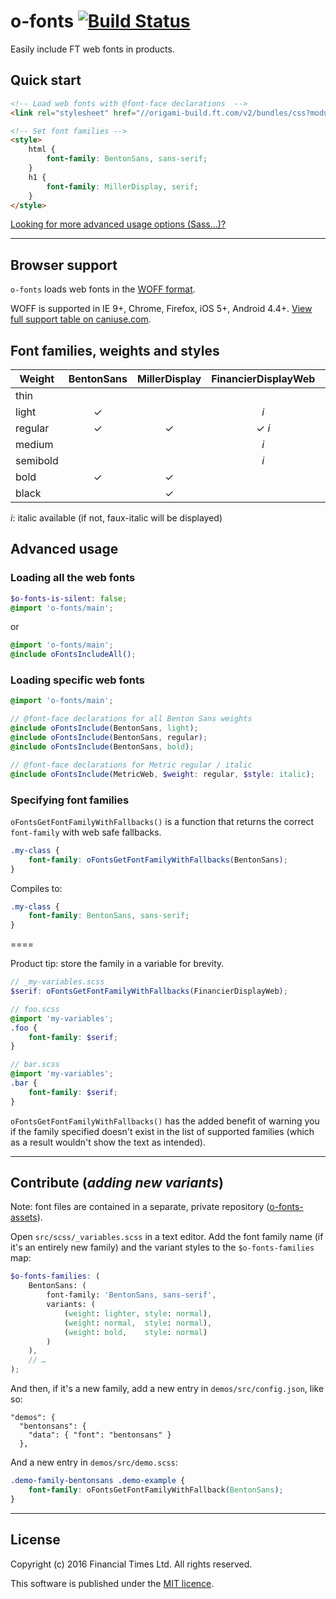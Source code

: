 
# o-fonts [![Build Status](https://circleci.com/gh/Financial-Times/o-fonts.png?style=shield&circle-token=c29a1b0246bd3bbad4da8e024954af6c8dc04dca)](https://circleci.com/gh/Financial-Times/o-fonts)

Easily include FT web fonts in products.

## Quick start

```html
<!-- Load web fonts with @font-face declarations  -->
<link rel="stylesheet" href="//origami-build.ft.com/v2/bundles/css?modules=o-fonts@^2" />

<!-- Set font families -->
<style>
	html {
		font-family: BentonSans, sans-serif;
	}
	h1 {
		font-family: MillerDisplay, serif;
	}
</style>
```

[Looking for more advanced usage options (Sass…)?](#advanced)

----

## Browser support

`o-fonts` loads web fonts in the [WOFF format](http://en.wikipedia.org/wiki/Web_Open_Font_Format).

WOFF is supported in IE 9+, Chrome, Firefox, iOS 5+, Android 4.4+.
[View full support table on caniuse.com](http://caniuse.com/#feat=woff).

## Font families, weights and styles

| Weight   | BentonSans | MillerDisplay | FinancierDisplayWeb | FinancierTextWeb | MetricWeb |
|----------|:----------:|:-------------:|:-------------------:|:----------------:|:---------:|
| thin     |            |               |                     |                  |     ✓     |
| light    |      ✓     |               |         *i*         |                  |   ✓ *i*   |
| regular  |      ✓     |       ✓       |        ✓ *i*        |       ✓ *i*      |   ✓ *i*   |
| medium   |            |               |         *i*         |                  |     ✓     |
| semibold |            |               |         *i*         |                  |     ✓     |
| bold     |      ✓     |       ✓       |                     |                  |   ✓ *i*   |
| black    |            |       ✓       |                     |                  |           |

*i*: italic available (if not, faux-italic will be displayed)

## Advanced usage<a name="advanced"></a>

### Loading all the web fonts

```scss
$o-fonts-is-silent: false;
@import 'o-fonts/main';
```

or

```scss
@import 'o-fonts/main';
@include oFontsIncludeAll();
```

### Loading specific web fonts

```scss
@import 'o-fonts/main';

// @font-face declarations for all Benton Sans weights
@include oFontsInclude(BentonSans, light);
@include oFontsInclude(BentonSans, regular);
@include oFontsInclude(BentonSans, bold);

// @font-face declarations for Metric regular / italic
@include oFontsInclude(MetricWeb, $weight: regular, $style: italic);
```

### Specifying font families

`oFontsGetFontFamilyWithFallbacks()` is a function that returns the correct `font-family` with web safe fallbacks.

```scss
.my-class {
	font-family: oFontsGetFontFamilyWithFallbacks(BentonSans);
}
```

Compiles to:

```css
.my-class {
	font-family: BentonSans, sans-serif;
}
```

====

Product tip: store the family in a variable for brevity.

```scss
// _my-variables.scss
$serif: oFontsGetFontFamilyWithFallbacks(FinancierDisplayWeb);

// foo.scss
@import 'my-variables';
.foo {
	font-family: $serif;
}

// bar.scss
@import 'my-variables';
.bar {
	font-family: $serif;
}
```

`oFontsGetFontFamilyWithFallbacks()` has the added benefit of warning you if the family specified doesn't exist in the list of supported families (which as a result wouldn't show the text as intended).

----

## Contribute (*adding new variants*)

Note: font files are contained in a separate, private repository ([o-fonts-assets](http://git.svc.ft.com/projects/ORIG/repos/o-fonts-assets/)).

Open `src/scss/_variables.scss` in a text editor. Add the font family name (if it's an entirely new family) and the variant styles to the `$o-fonts-families` map:

```scss
$o-fonts-families: (
	BentonSans: (
		font-family: 'BentonSans, sans-serif',
		variants: (
			(weight: lighter, style: normal),
			(weight: normal,  style: normal),
			(weight: bold,    style: normal)
		)
	),
	// …
);
```

And then, if it's a new family, add a new entry in `demos/src/config.json`, like so:

    "demos": {
	  "bentonsans": {
	    "data": { "font": "bentonsans" }
	  },

And a new entry in `demos/src/demo.scss`:

```css
.demo-family-bentonsans .demo-example {
	font-family: oFontsGetFontFamilyWithFallback(BentonSans);
}
```

----

## License

Copyright (c) 2016 Financial Times Ltd. All rights reserved.

This software is published under the [MIT licence](http://opensource.org/licenses/MIT).
